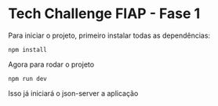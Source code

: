 # Tech Challenge FIAP - Fase 1

Para iniciar o projeto, primeiro instalar todas as dependências:

```
npm install
```

Agora para rodar o projeto

```
npm run dev
```

Isso já iniciará o json-server a aplicação
